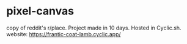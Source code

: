 # pixel-canvas
copy of reddit's r/place. Project made in 10 days. Hosted in Cyclic.sh.
website: https://frantic-coat-lamb.cyclic.app/ 
